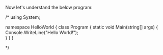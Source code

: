 Now let's understand the below program:

/*
using System;

namespace HelloWorld
{
  class Program
  {
    static void Main(string[] args)
    {
      Console.WriteLine("Hello World!");    
    }
  }
}

*/

